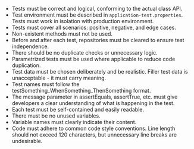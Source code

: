 - Tests must be correct and logical, conforming to the actual class API.
- Test environment must be described in `application-test.properties`. Tests must work in isolation with production environment.
- Tests must cover all scenarios: positive, negative, and edge cases.
- Non-existent methods must not be used.
- Before and after each test, repositories must be cleared to ensure test independence.
- There should be no duplicate checks or unnecessary logic.
- Parametrized tests must be used where applicable to reduce code duplication.
- Test data must be chosen deliberately and be realistic. Filler test data is unacceptable - it must carry meaning.
- Test names must follow the testSomething_WhenSomething_ThenSomething format.
- The message parameter in assertEquals, assertTrue, etc. must give developers a clear understanding of what is happening in the test.
- Each test must be self-contained and easily readable.
- There must be no unused variables.
- Variable names must clearly indicate their content.
- Code must adhere to common code style conventions. Line length should not exceed 120 characters, but unnecessary line breaks are undesirable.